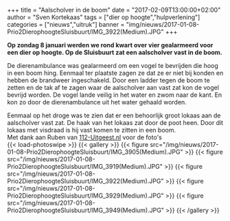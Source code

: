 +++
title = "Aalscholver in de boom"
date = "2017-02-09T13:00:00+02:00"
author = "Sven Kortekaas"
tags = ["dier op hoogte","hulpverlening"]
categories = ["nieuws","uitruk"]
banner = "img/nieuws/2017-01-08-Prio2DierophoogteSluisbuurt/IMG_3922(Medium).JPG"
+++

**Op zondag 8 januari werden we rond kwart over vier gealarmeerd voor een dier op hoogte. Op de Sluisbuurt zat een aalscholver vast in de boom.**  

De dierenambulance was gealarmeerd om een vogel te bevrijden die hoog in een boom hing. Eenmaal ter plaatste zagen ze dat ze er niet bij konden en hebben de brandweer ingeschakeld. Door een ladder tegen de boom te zetten en de tak af te zagen waar de aalscholver aan vast zat kon de vogel bevrijd worden. De vogel lande veilig in het water en zwom naar de kant. En kon zo door de dierenambulance uit het water gehaald worden.  

Eenmaal op het droge was te zien dat er een behoorlijk groot lokaas aan de aalscholver vast zat. De haak van het lokaas zat door de poot heen. Door dit lokaas met visdraad is hij vast komen te zitten in een boom.  
​
Met dank aan Ruben van [112-Uitgeest.nl](https://www.112-uitgeest.nl) voor de foto's  
​
{{< load-photoswipe >}}
{{< gallery >}}
  {{< figure src="/img/nieuws/2017-01-08-Prio2DierophoogteSluisbuurt/IMG_3905(Medium).JPG" >}}
  {{< figure src="/img/nieuws/2017-01-08-Prio2DierophoogteSluisbuurt/IMG_3919(Medium).JPG" >}}
  {{< figure src="/img/nieuws/2017-01-08-Prio2DierophoogteSluisbuurt/IMG_3922(Medium).JPG" >}}
  {{< figure src="/img/nieuws/2017-01-08-Prio2DierophoogteSluisbuurt/IMG_3929(Medium).JPG" >}}
  {{< figure src="/img/nieuws/2017-01-08-Prio2DierophoogteSluisbuurt/IMG_3949(Medium).JPG" >}}
{{< /gallery >}}